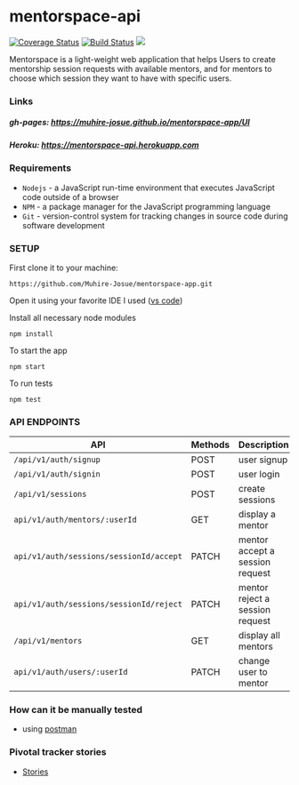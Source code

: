 # mentorspace-api
[![Coverage Status](https://coveralls.io/repos/github/Muhire-Josue/mentorspace-api/badge.svg?branch=develop)](https://coveralls.io/github/Muhire-Josue/mentorspace-api?branch=develop)
[![Build Status](https://travis-ci.org/Muhire-Josue/mentorspace-app.svg?branch=develop)](https://travis-ci.org/Muhire-Josue/mentorspace-app) <a href="https://codeclimate.com/github/Muhire-Josue/mentorspace-app/maintainability"><img src="https://api.codeclimate.com/v1/badges/80aafc2c40cc2dc82307/maintainability" /></a>

Mentorspace is a light-weight web application that helps Users to create mentorship session requests with
available mentors, and for mentors to choose which session they want to have with specific users.

### Links
##### gh-pages:  https://muhire-josue.github.io/mentorspace-app/UI
##### Heroku: https://mentorspace-api.herokuapp.com

### Requirements

- `Nodejs` - a JavaScript run-time environment that executes JavaScript code outside of a browser
- `NPM` - a package manager for the JavaScript programming language
- `Git` - version-control system for tracking changes in source code during software development

### SETUP
First clone it to your machine: 

```
https://github.com/Muhire-Josue/mentorspace-app.git
```

Open it using your favorite IDE
I used ([vs code](https://code.visualstudio.com/download))

Install all necessary node modules
```
npm install
```
To start the app
```
npm start
```
To run tests
```
npm test
```
### API ENDPOINTS
| API | Methods  | Description  |
| ------- | --- | --- |
| `/api/v1/auth/signup` | POST | user signup |
| `/api/v1/auth/signin` | POST | user login |
| `/api/v1/sessions` | POST | create sessions |
| `api/v1/auth/mentors/:userId` | GET | display a mentor |
| `api/v1/auth/sessions/sessionId/accept` | PATCH | mentor accept a session request |
| `api/v1/auth/sessions/sessionId/reject` | PATCH | mentor reject a session request |
| `/api/v1/mentors` | GET | display all mentors |
| `api/v1/auth/users/:userId` | PATCH | change user to mentor |
### How can it be manually tested
- using [postman](https://www.getpostman.com/downloads/)

### Pivotal tracker stories
- [Stories](https://www.pivotaltracker.com/n/projects/2384182)
